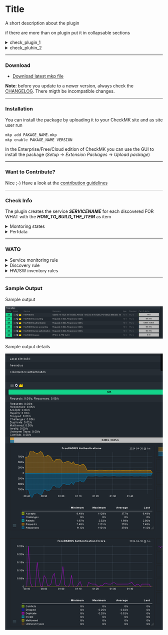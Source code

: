[PACKAGE]: ../../raw/master/mkp/freeradius-0.1.1-20240430.mkp "freeradius-0.1.1-20240430.mkp"
# Title

A short description about the plugin

if there are more than on plugin put it in collapsable sections
<details><summary>check_plugin_1</summary>

</details>
<details><summary>check_pluhin_2</summary>

</details>

---
### Download
* [Download latest mkp file][PACKAGE]

**Note**: before you update to a newer version, always check the [CHANGELOG](CHANGELOG). There migth be incompatible changes.
                        
---
### Installation

You can install the package by uploading it to your CheckMK site and as site user run 
```
mkp add PAKAGE_NAME.mkp
mkp enable PAKAGE_NAME VERSION
```

In the Enterprise/Free/Cloud edition of CheckMK you can use the GUI to install the package (_Setup_ -> _Extension Packages_ -> _Upload package_)

---
### Want to Contribute?

Nice ;-) Have a look at the [contribution guidelines](CONTRIBUTING.md "Contributing")

---
### Check Info

The plugin creates the service **_SERVICENAME_** for each discovered FOR WHAT with the **_HOW_TO_BUILD_THE_ITEM_** as item

<details><summary>Montoring states</summary>

| State | condition | WATO | 
| ------ | ------ | ------ |
| WARN | condition 1 | yes |
| CRIT | condition 2 | no |
| WARN/CRIT | condition 3 | no |

</details>

<details><summary>Perfdata</summary>

| Metric | Unit | Perfometer |
| ------ | ------ | ------ |
| METRIC 1 | bit/s | yes |
| METRIC 2 | C | yes |
| METRIC 3 | V | no |

</details>

---
### WATO
<details><summary>Service monitoring rule</summary>

| Section | Rule name |
| ------ | ------ |
| Networking | NAME_OF_THE_RULE  |

| Option | Defailt value |
| ------ | ------ |
| OPTION 1 | 10/50|
| OPTION 2 | 70/90 |
| OPTION 3 | CHOICE 1 |
| OPTION 4 | disabled |

</details> 

<details><summary>Discovery rule</summary>

| Section | Rule name |
| ------ | ------ |
| Discovery of individual services | NAME_OF_THE_RULE  |

| Option | Defailt value |
| ------ | ------ |
| OPTION 1 | disabled |

</details> 

<details><summary>HW/SW inventory rules</summary>
The inventory plugin is not configurable.
</details> 

---
### Sample Output

Sample output

![sample output](/img/sample.png?raw=true "sample output")

Sample output details

![sample output details](/img/sample-details.png?raw=true "sample output details")

